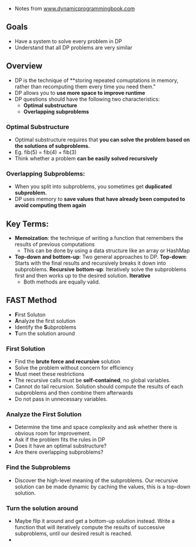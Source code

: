 * Notes from www.dynamicprogrammingbook.com
## Goals
* Have a system to solve every problem in DP
* Understand that all DP problems are very similar 

## Overview
* DP is the technique of **storing repeated comuptations in memory, rather than recomputing them every time you need them."
* DP allows you to **use more space to improve runtime**
* DP questions should have the following two characteristics: 
  * **Optimal substructure**
  * **Overlapping subproblems**
  
### Optimal Substructure
* Optimal substructure requires that **you can solve the problem based on the solutions of subproblems.**
* Eg. fib(5) = fib(4) + fib(3)
* Think whether a problem **can be easily solved recursively** 

### Overlapping Subproblems:
* When you split into subproblems, you sometimes get **duplicated subproblem.** 
* DP uses memory to **save values that have already been computed to avoid computing them again**

## Key Terms: 
* **Memoization**: the technique of writing a function that remembers the results of previous computations
  * This can be done by using a data structure like an array or HashMap 
* **Top-down and bottom-up**: Two general approaches to DP. 
  **Top-down**: Starts with the final results and recursively breaks it down into subproblems. **Recursive**
  **bottom-up**: Iteratively solve the subproblems first and then works up to the desired solution. **Iterative** 
  * Both methods are equally valid. 

## FAST Method
* **F**irst Soluton
* **A**nalyze the first solution
* Identify the **S**ubproblems
* **T**urn the solution around

### First Solution 
* Find the **brute force and recursive** solution 
* Solve the problem without concern for efficiency 
* Must meet these restrictions
 * The recursive calls must be **self-contained**, no global variables. 
 * Cannot do tail recursion. Solution should compute the results of each subproblems and then combine them afterwards 
 * Do not pass in unnecessary variables. 
 
### Analyze the First Solution
* Determine the time and space complexity and ask whether there is obvious room for improvement. 
* Ask if the problem fits the rules in DP
 * Does it have an optimal substructure? 
 * Are there overlapping subproblems? 
 
### Find the Subproblems
* Discover the high-level meaning of the subproblems. Our recursive solution can be made dynamic by caching the values, this is a top-down solution. 

### Turn the solution around
* Maybe flip it around and get a bottom-up solution instead. Write a function that will iteratively compute the results of successive subproblems, until our desired result is reached. 
*
